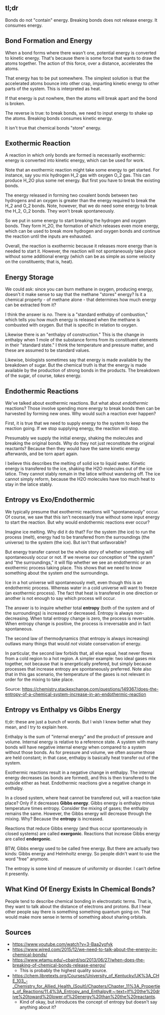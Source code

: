 ## tl;dr

Bonds do not "contain" energy. Breaking bonds does not release
energy. It consumes energy.

## Bond Formation and Energy

When a bond forms where there wasn't one, potential energy is
converted to kinetic energy. That's because there is some force that
wants to draw the atoms together. The action of this force, over a
distance, accelerates the atoms.

That energy has to be put somewhere. The simplest solution is that the
accelerated atoms bounce into other crap, imparting kinetic energy to
other parts of the system. This is interpreted as heat.

If that energy is put nowhere, then the atoms will break apart and the
bond is broken.

The reverse is true: to break bonds, we need to input energy to shake
up the atoms. Breaking bonds consumes kinetic energy.

It isn't true that chemical bonds "store" energy.

## Exothermic Reaction

A reaction in which only bonds are formed is necessarily exothermic:
energy is converted into kinetic energy, which can be used for work.

Note that an exothermic reaction might take some energy to get
started. For instance, say you mix hydrogen H\_2 gas with oxygen O\_2
gas. This can produce H\_2O plus some net energy. But first you have
to break the existing bonds.

The energy released in forming two covalent bonds between two
hydrogens and an oxygen is greater than the energy required to break
the H\_2 and O\_2 bonds. Note, however, that we do need some energy to
break the H\_2, O\_2 bonds. They won't break spontaneously.

So we put in some energy to start breaking the hydrogen and oxygen
bonds. They form H\_2O, the formation of which releases even more
energy, which can be used to break more hydrogen and oxygen bonds and
continue the reaction until the inputs are exhausted.

Overall, the reaction is exothermic because it releases more energy
than is needed to start it. However, the reaction will not
spontaneously take place without some additional energy (which can be
as simple as some velocity on the constituents; that is, heat).

## Energy Storage

We could ask: since you can burn methane in oxygen, producing energy,
doesn't it make sense to say that the methane "stores" energy? Is it a
chemical property - of methane alone - that determines how much energy
can be extracted from it?

I think the answer is *no*. There is a "standard enthalpy of
combustion," which tells you how much energy is released when the
methane is combusted with oxygen. But that is specific in relation to
oxygen.

Likewise there is an "enthalpy of construction." This is the change in
enthalpy when 1 mole of the substance forms from its constituent
elements in their "standard state." I think the temperature and
pressure matter, and these are assumed to be standard values.

Likewise, biologists sometimes say that energy is made available by
the breakdown of sugar. But the chemical truth is that the energy is
made available by the production of strong bonds in the products. The
breakdown of the sugar, of course, *takes* energy.

## Endothermic Reactions

We've talked about exothermic reactions. But what about *endothermic*
reactions? Those involve spending more energy to break bonds then can
be harvested by forming new ones. Why would such a reaction ever
happen?

First, it is true that we need to supply energy to the system to keep
the reaction going. If we stop supplying energy, the reaction will
stop.

Presumably we supply the initial energy, shaking the molecules and
breaking the original bonds. Why do they not just reconstitute the
original reactants? Because then they would have the same kinetic
energy afterwards, and be torn apart again.

I believe this describes the melting of solid ice to liquid
water. Kinetic energy is transfered to the ice, shaking the H2O
molecules out of the ice latice. They cannot stably remain in the
latice without wandering off. The ice cannot simply reform, because
the H2O molecules have too much heat to stay in the latice stably.

## Entropy vs Exo/Endothermic

We typically presume that exothermic reactions will "spontaneously"
occur. Of course, we saw that this isn't necessarily true without some
input energy to start the reaction. But why would endothermic
reactions ever occur?

Imagine ice melting. Why did it do that? For the system (the ice) to
run the process (melt), energy had to be transfered from the
surroundings (the universe) to the system (the ice). But isn't that
unfavorable?

But energy transfer cannot be the whole story of whether something
will spontaneously occur or not. If we reverse our conception of "the
system" and "the surroundings," it will flip whether we see an
endothermic or an exothermic process taking place. This shows that we
need to know something about the system *and* the surroundings.

Ice in a hot universe will spontaneously melt, even though this is an
endothermic process. Whereas water in a cold universe will want to
freeze (an exothermic process). The fact that heat is transfered in
one direction or another is not enough to say which process will
occur.

The answer is to inquire whether total **entropy** (both of the system
and of the surroundings) is increased or decreased. Entropy is always
non-decreasing. When total entropy change is zero, the process is
reversable. When entropy change is positive, the process is
irreversable and in fact spontaneous.

The second law of thermodynamics (that entropy is always increasing)
outlaws many things that would *not* violate conservation of energy.

In particular, the second law forbids that, all else equal, heat never
flows from a cold region to a hot region. A simpler example: two ideal
gases mix together, not because that is energetically prefered, but
simply because processes that increase entropy are spontaneously
preferred. Note also that in this gas scenario, the temperature of the
gases is not relevant in order for the mixing to take place.

Source: https://chemistry.stackexchange.com/questions/149367/does-the-entropy-of-a-chemical-system-increase-in-an-endothermic-reaction

## Entropy vs Enthalpy vs Gibbs Energy

tl;dr: these are just a bunch of words. But I wish I knew better what
they mean, and I try to explain here.

Enthalpy is the sum of "internal energy" and the product of pressure
and volume. Internal energy is relative to a reference state. A system
with many bonds will have negative internal energy when compared to a
system without those bonds. As for pressure and volume, we often
assume those are held constant; in that case, enthalpy is basically
heat transfer out of the system.

Exothermic reactions result in a negative change in enthalpy. The
internal energy decreases (as bonds are formed), and this is then
transfered to the outside either as heat. Endothermic reactions give a
negative change in enthalpy.

In a closed system, where heat cannot be transfered out, will a
reaction take place? Only if it decreases **Gibbs energy**. Gibbs
energy is enthalpy minus temperature times entropy. Consider the
mixing of gases; the enthalpy remains the same. However, the Gibbs
energy will decrease through the mixing. Why? Because the **entropy**
is increased.

Reactions that reduce Gibbs energy (and thus occur spontaneously in
closed systems) are called **exergonic**. Reactions that increase
Gibbs energy are called **endergonic**.

BTW, Gibbs energy used to be called free energy. But there are
actually two kinds: Gibbs energy and Helmholtz energy. So people
didn't want to use the word "free" anymore.

The entropy is some kind of measure of uniformity or disorder. I can't
define it presently.

## What Kind Of Energy Exists In Chemical Bonds?

People tend to describe chemical bonding in electrostatic terms. That
is, they want to talk about the distance of electrons and protons. But
I hear other people say there is something something quantum going
on. That would make more sense in terms of something about sharing
orbitals.

## Sources

- https://www.youtube.com/watch?v=3-Baa2yofyk
- https://www.wired.com/2015/12/we-need-to-talk-about-the-energy-in-chemical-bonds/
- https://www.wtamu.edu/~cbaird/sq/2013/06/27/when-does-the-breaking-of-chemical-bonds-release-energy/
  - This is probably the highest quality source.
- https://chem.libretexts.org/Courses/University_of_Kentucky/UK%3A_CHE_103_-_Chemistry_for_Allied_Health_(Soult)/Chapters/Chapter_11%3A_Properties_of_Reactions/11.4%3A_Entropy_and_Enthalpy#:~:text=If%20the%20drive%20toward%20lower,of%20energy%20than%20the%20reactants.
  - Kind of okay, but introduces the concept of entropy but doesn't
    say anything about it?
